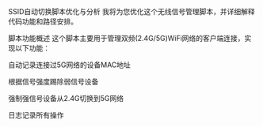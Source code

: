 SSID自动切换脚本优化与分析
我将为您优化这个无线信号管理脚本，并详细解释代码功能和路径安排。

脚本功能概述
这个脚本主要用于管理双频(2.4G/5G)WiFi网络的客户端连接，实现以下功能：

自动记录连接过5G网络的设备MAC地址

根据信号强度踢除弱信号设备

强制强信号设备从2.4G切换到5G网络

日志记录所有操作
